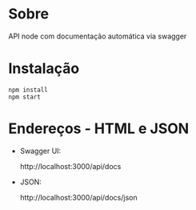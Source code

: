 Sobre
=====

API node com documentação automática via swagger

Instalação
============

    npm install
    npm start

Endereços - HTML e JSON
===================================

* Swagger UI:
 
 
     http://localhost:3000/api/docs

* JSON: 


     http://localhost:3000/api/docs/json
